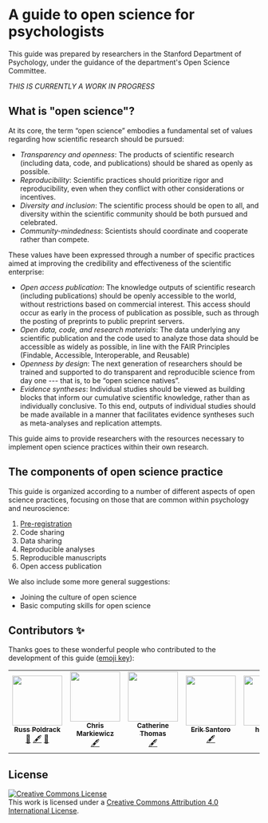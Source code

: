 # A guide to open science for psychologists

This guide was prepared by researchers in the Stanford Department of Psychology, under the guidance of the department's Open Science Committee.

*THIS IS CURRENTLY A WORK IN PROGRESS*

## What is "open science"?

At its core, the term “open science” embodies a fundamental set of values regarding how scientific research should be pursued:

- *Transparency and openness*: The products of scientific research (including data, code, and publications) should be shared as openly as possible.
- *Reproducibility*: Scientific practices should prioritize rigor and reproducibility, even when they conflict with other considerations or incentives.
- *Diversity and inclusion*: The scientific process should be open to all, and diversity within the scientific community should be both pursued and celebrated.
- *Community-mindedness*: Scientists should coordinate and cooperate rather than compete.

These values have been expressed through a number of specific practices aimed at improving the credibility and effectiveness of the scientific enterprise:

- *Open access publication*: The knowledge outputs of scientific research (including publications) should be openly accessible to the world, without restrictions based on commercial interest.  This access should occur as early in the process of publication as possible, such as through the posting of preprints to public preprint servers.
- *Open data, code, and research materials*: The data underlying any scientific publication and the code used to analyze those data should be accessible as widely as possible, in line with the FAIR Principles (Findable, Accessible, Interoperable, and Reusable)
- *Openness by design*: The next generation of researchers should be trained and supported to do transparent and reproducible science from day one --- that is, to be “open science natives”. 
- *Evidence syntheses*: Individual studies should be viewed as building blocks that inform our cumulative scientific knowledge, rather than as individually conclusive. To this end, outputs of individual studies should be made available in a manner that facilitates evidence syntheses such as meta-analyses and replication attempts. 

This guide aims to provide researchers with the resources necessary to implement open science practices within their own research.

## The components of open science practice

This guide is organized according to a number of different aspects of open science practices, focusing on those that are common within psychology and neuroscience:

1. [Pre-registration](1_preregistration.md)
2. Code sharing
3. Data sharing
4. Reproducible analyses
5. Reproducible manuscripts
6. Open access publication

We also include some more general suggestions:

- Joining the culture of open science
- Basic computing skills for open science


## Contributors ✨

Thanks goes to these wonderful people who contributed to the development of this guide ([emoji key](https://allcontributors.org/docs/en/emoji-key)):

<!-- ALL-CONTRIBUTORS-LIST:START - Do not remove or modify this section -->
<!-- prettier-ignore-start -->
<!-- markdownlint-disable -->
<table>
  <tr>
    <td align="center"><a href="http://www.poldracklab.org"><img src="https://avatars3.githubusercontent.com/u/871056?v=4?s=100" width="100px;" alt=""/><br /><sub><b>Russ Poldrack</b></sub></a><br /><a href="#design-poldrack" title="Design">🎨</a> <a href="#content-poldrack" title="Content">🖋</a> <a href="#projectManagement-poldrack" title="Project Management">📆</a></td>
    <td align="center"><a href="https://github.com/effigies"><img src="https://avatars0.githubusercontent.com/u/83442?v=4?s=100" width="100px;" alt=""/><br /><sub><b>Chris Markiewicz</b></sub></a><br /><a href="#content-effigies" title="Content">🖋</a></td>
    <td align="center"><a href="https://github.com/catherinecthomas"><img src="https://avatars0.githubusercontent.com/u/18266412?v=4?s=100" width="100px;" alt=""/><br /><sub><b>Catherine Thomas</b></sub></a><br /><a href="#content-catherinecthomas" title="Content">🖋</a></td>
    <td align="center"><a href="https://github.com/eriksantoro"><img src="https://avatars0.githubusercontent.com/u/5883689?v=4?s=100" width="100px;" alt=""/><br /><sub><b>Erik Santoro</b></sub></a><br /><a href="#content-eriksantoro" title="Content">🖋</a></td>
    <td align="center"><a href="https://github.com/henrymj"><img src="https://avatars3.githubusercontent.com/u/55153240?v=4?s=100" width="100px;" alt=""/><br /><sub><b>henrymj</b></sub></a><br /><a href="#content-henrymj" title="Content">🖋</a></td>
    <td align="center"><a href="https://github.com/oesteban"><img src="https://avatars2.githubusercontent.com/u/598470?v=4?s=100" width="100px;" alt=""/><br /><sub><b>Oscar Esteban</b></sub></a><br /><a href="#content-oesteban" title="Content">🖋</a></td>
  </tr>
</table>

<!-- markdownlint-enable -->
<!-- prettier-ignore-end -->
<!-- ALL-CONTRIBUTORS-LIST:END -->


## License

<a rel="license" href="http://creativecommons.org/licenses/by/4.0/"><img alt="Creative Commons License" style="border-width:0" src="https://i.creativecommons.org/l/by/4.0/88x31.png" /></a><br />This work is licensed under a <a rel="license" href="http://creativecommons.org/licenses/by/4.0/">Creative Commons Attribution 4.0 International License</a>.
